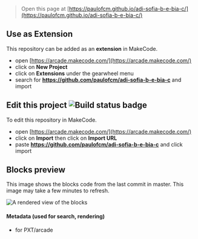  


> Open this page at [https://paulofcm.github.io/adi-sofia-b-e-bia-c/](https://paulofcm.github.io/adi-sofia-b-e-bia-c/)

## Use as Extension

This repository can be added as an **extension** in MakeCode.

* open [https://arcade.makecode.com/](https://arcade.makecode.com/)
* click on **New Project**
* click on **Extensions** under the gearwheel menu
* search for **https://github.com/paulofcm/adi-sofia-b-e-bia-c** and import

## Edit this project ![Build status badge](https://github.com/paulofcm/adi-sofia-b-e-bia-c/workflows/MakeCode/badge.svg)

To edit this repository in MakeCode.

* open [https://arcade.makecode.com/](https://arcade.makecode.com/)
* click on **Import** then click on **Import URL**
* paste **https://github.com/paulofcm/adi-sofia-b-e-bia-c** and click import

## Blocks preview

This image shows the blocks code from the last commit in master.
This image may take a few minutes to refresh.

![A rendered view of the blocks](https://github.com/paulofcm/adi-sofia-b-e-bia-c/raw/master/.github/makecode/blocks.png)

#### Metadata (used for search, rendering)

* for PXT/arcade
<script src="https://makecode.com/gh-pages-embed.js"></script><script>makeCodeRender("{{ site.makecode.home_url }}", "{{ site.github.owner_name }}/{{ site.github.repository_name }}");</script>
